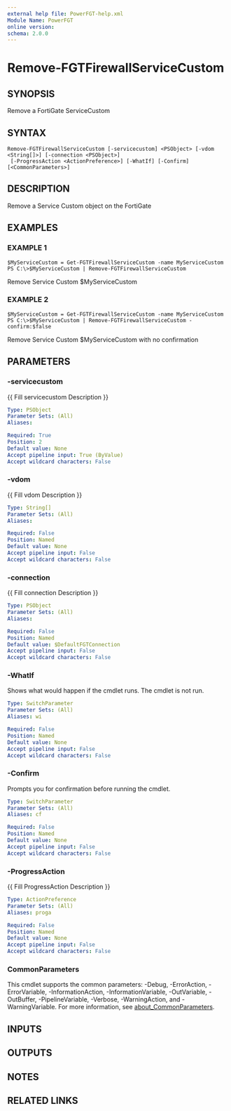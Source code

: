 ```yaml
---
external help file: PowerFGT-help.xml
Module Name: PowerFGT
online version:
schema: 2.0.0
---
```


# Remove-FGTFirewallServiceCustom

## SYNOPSIS
Remove a FortiGate ServiceCustom

## SYNTAX

```
Remove-FGTFirewallServiceCustom [-servicecustom] <PSObject> [-vdom <String[]>] [-connection <PSObject>]
 [-ProgressAction <ActionPreference>] [-WhatIf] [-Confirm] [<CommonParameters>]
```

## DESCRIPTION
Remove a Service Custom object on the FortiGate

## EXAMPLES

### EXAMPLE 1
```
$MyServiceCustom = Get-FGTFirewallServiceCustom -name MyServiceCustom
PS C:\>$MyServiceCustom | Remove-FGTFirewallServiceCustom
```

Remove Service Custom $MyServiceCustom

### EXAMPLE 2
```
$MyServiceCustom = Get-FGTFirewallServiceCustom -name MyServiceCustom
PS C:\>$MyServiceCustom | Remove-FGTFirewallServiceCustom -confirm:$false
```

Remove Service Custom $MyServiceCustom with no confirmation

## PARAMETERS

### -servicecustom
{{ Fill servicecustom Description }}

```yaml
Type: PSObject
Parameter Sets: (All)
Aliases:

Required: True
Position: 2
Default value: None
Accept pipeline input: True (ByValue)
Accept wildcard characters: False
```

### -vdom
{{ Fill vdom Description }}

```yaml
Type: String[]
Parameter Sets: (All)
Aliases:

Required: False
Position: Named
Default value: None
Accept pipeline input: False
Accept wildcard characters: False
```

### -connection
{{ Fill connection Description }}

```yaml
Type: PSObject
Parameter Sets: (All)
Aliases:

Required: False
Position: Named
Default value: $DefaultFGTConnection
Accept pipeline input: False
Accept wildcard characters: False
```

### -WhatIf
Shows what would happen if the cmdlet runs.
The cmdlet is not run.

```yaml
Type: SwitchParameter
Parameter Sets: (All)
Aliases: wi

Required: False
Position: Named
Default value: None
Accept pipeline input: False
Accept wildcard characters: False
```

### -Confirm
Prompts you for confirmation before running the cmdlet.

```yaml
Type: SwitchParameter
Parameter Sets: (All)
Aliases: cf

Required: False
Position: Named
Default value: None
Accept pipeline input: False
Accept wildcard characters: False
```

### -ProgressAction
{{ Fill ProgressAction Description }}

```yaml
Type: ActionPreference
Parameter Sets: (All)
Aliases: proga

Required: False
Position: Named
Default value: None
Accept pipeline input: False
Accept wildcard characters: False
```

### CommonParameters
This cmdlet supports the common parameters: -Debug, -ErrorAction, -ErrorVariable, -InformationAction, -InformationVariable, -OutVariable, -OutBuffer, -PipelineVariable, -Verbose, -WarningAction, and -WarningVariable. For more information, see [about_CommonParameters](http://go.microsoft.com/fwlink/?LinkID=113216).

## INPUTS

## OUTPUTS

## NOTES

## RELATED LINKS
